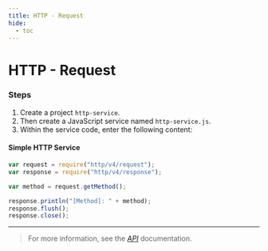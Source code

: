 ```yaml
---
title: HTTP - Request
hide:
  - toc
---
```


# HTTP - Request

### Steps

1. Create a project `http-service`.
2. Then create a JavaScript service named `http-service.js`.
3. Within the service code, enter the following content:

#### Simple HTTP Service

```javascript
var request = require("http/v4/request");
var response = require("http/v4/response");

var method = request.getMethod();

response.println("[Method]: " + method);
response.flush();
response.close();
```

---

> For more information, see the _[API](https://www.dirigible.io/api/http/request/)_ documentation.
